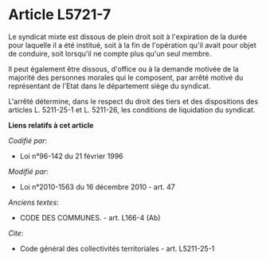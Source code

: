 # Article L5721-7

Le syndicat mixte est dissous de plein droit soit à l'expiration de la durée pour laquelle il a été institué, soit à la fin
de l'opération qu'il avait pour objet de conduire, soit lorsqu'il ne compte plus qu'un seul membre. 

Il peut également être dissous, d'office ou à la demande motivée de la majorité des personnes morales qui le composent, par
arrêté motivé du représentant de l'Etat dans le département siège du syndicat.

L'arrêté détermine, dans le respect du droit des tiers et des dispositions des articles L. 5211-25-1 et L. 5211-26, les
conditions de liquidation du syndicat.

**Liens relatifs à cet article**

_Codifié par_:

  - Loi n°96-142 du 21 février 1996

_Modifié par_:

  - Loi n°2010-1563 du 16 décembre 2010 - art. 47

_Anciens textes_:

  - CODE DES COMMUNES. - art. L166-4 (Ab)

_Cite_:

  - Code général des collectivités territoriales - art. L5211-25-1
